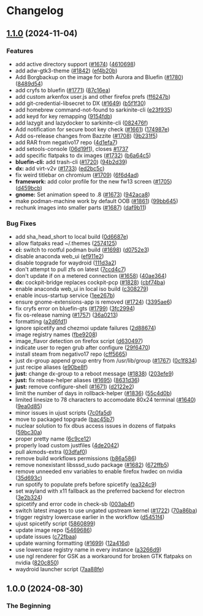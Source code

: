 # Changelog

## [1.1.0](https://github.com/GarciaLnk/sarkinite/compare/v1.0.0...v1.1.0) (2024-11-04)


### Features

* add active directory support ([#1674](https://github.com/GarciaLnk/sarkinite/issues/1674)) ([4610698](https://github.com/GarciaLnk/sarkinite/commit/46106986dad2d26d3d808b202d12055c1c4c89c3))
* add adw-gtk3-theme ([#1842](https://github.com/GarciaLnk/sarkinite/issues/1842)) ([ef4b20b](https://github.com/GarciaLnk/sarkinite/commit/ef4b20bf8099ea5305b8a086f682ce7694f364e9))
* Add Borgbackup on the image for both Aurora and Bluefin ([#1780](https://github.com/GarciaLnk/sarkinite/issues/1780)) ([8489d54](https://github.com/GarciaLnk/sarkinite/commit/8489d546fc0b1f6e9913a975ada6f7a2a389e094))
* add cryfs to bluefin ([#1771](https://github.com/GarciaLnk/sarkinite/issues/1771)) ([87c16ea](https://github.com/GarciaLnk/sarkinite/commit/87c16ea3738e7d321496c272df803256ea9acd98))
* add custom arkenfox user.js and other firefox prefs ([ff6247b](https://github.com/GarciaLnk/sarkinite/commit/ff6247befd0d0853dbdc4975f6a81d54f3b501ab))
* add git-credential-libsecret to DX ([#1649](https://github.com/GarciaLnk/sarkinite/issues/1649)) ([b5f1f30](https://github.com/GarciaLnk/sarkinite/commit/b5f1f30057a8ac57fda5f6a0666cc60d1dc78050))
* add homebrew command-not-found to sarkinite-cli ([e23f935](https://github.com/GarciaLnk/sarkinite/commit/e23f9357faee75b9d42f93a28423fc0da6fbe96a))
* add keyd for key remapping ([9154fdb](https://github.com/GarciaLnk/sarkinite/commit/9154fdbb59218bc27ae63fd2aff881880ec7ec5c))
* add lazygit and lazydocker to sarkinite-cli ([082476f](https://github.com/GarciaLnk/sarkinite/commit/082476f1456fae04a0e9400ea8b32ee189987d2c))
* Add notification for secure boot key check ([#1661](https://github.com/GarciaLnk/sarkinite/issues/1661)) ([174987e](https://github.com/GarciaLnk/sarkinite/commit/174987e5d918af2fbfd12c1026b4b3417cd035f1))
* Add os-release changes from Bazzite ([#1708](https://github.com/GarciaLnk/sarkinite/issues/1708)) ([9b231f5](https://github.com/GarciaLnk/sarkinite/commit/9b231f5658207a9fa3f91ddd36df0b6585453613))
* add RAR from negativo17 repo ([4d1efa7](https://github.com/GarciaLnk/sarkinite/commit/4d1efa7f4d043978553d0fd4bc5f62743b71d9bf))
* add setools-console ([06d19f1](https://github.com/GarciaLnk/sarkinite/commit/06d19f1dc2495de02c687cc462e80e3b7958fff6)), closes [#1737](https://github.com/GarciaLnk/sarkinite/issues/1737)
* add specific flatpaks to dx images ([#1732](https://github.com/GarciaLnk/sarkinite/issues/1732)) ([b6a64c5](https://github.com/GarciaLnk/sarkinite/commit/b6a64c5c7627baac83d07d5d441b41ee22dd8a05))
* **bluefin-cli:** add trash-cli ([#1720](https://github.com/GarciaLnk/sarkinite/issues/1720)) ([94b2d39](https://github.com/GarciaLnk/sarkinite/commit/94b2d39bc23d40160faf8e48f587f10872a0fe9c))
* **dx:** add virt-v2v ([#1733](https://github.com/GarciaLnk/sarkinite/issues/1733)) ([ed2bc5c](https://github.com/GarciaLnk/sarkinite/commit/ed2bc5c1aa15901d45ec8c1c60979bf1d2df013e))
* fix weird titlebar on chromium ([#1709](https://github.com/GarciaLnk/sarkinite/issues/1709)) ([6f6d4ad](https://github.com/GarciaLnk/sarkinite/commit/6f6d4aded955c98e5498f4c9fbd8a88b88b21e52))
* **framework:** add color profile for the new fw13 screen ([#1705](https://github.com/GarciaLnk/sarkinite/issues/1705)) ([d459bcb](https://github.com/GarciaLnk/sarkinite/commit/d459bcb544dce1ac9b2fdc3aea7f59cc6a67ae36))
* **gnome:** Set animation speed to .8 ([#1673](https://github.com/GarciaLnk/sarkinite/issues/1673)) ([942aca8](https://github.com/GarciaLnk/sarkinite/commit/942aca819d978433494a1a7855f5df1930e642ee))
* make podman-machine work by default OOB ([#1861](https://github.com/GarciaLnk/sarkinite/issues/1861)) ([99bb645](https://github.com/GarciaLnk/sarkinite/commit/99bb6459e83c9caf2f5e47ac64f1a131b9cfdb8d))
* rechunk images into smaller parts ([#1687](https://github.com/GarciaLnk/sarkinite/issues/1687)) ([daf9b11](https://github.com/GarciaLnk/sarkinite/commit/daf9b114684fb4eeb97738e60b22273654b362b6))


### Bug Fixes

* add sha_head_short to local build ([0d6687e](https://github.com/GarciaLnk/sarkinite/commit/0d6687e19c0d3104ee01885703962afc46e0850c))
* allow flatpaks read ~/.themes ([2574125](https://github.com/GarciaLnk/sarkinite/commit/2574125047af6980c26a899d9355699721ccc517))
* **ci:** switch to rootful podman build ([#1698](https://github.com/GarciaLnk/sarkinite/issues/1698)) ([d0752e3](https://github.com/GarciaLnk/sarkinite/commit/d0752e365d5514ae8db2d29271388a5ad6e6d139))
* disable anaconda web_ui ([ef911e2](https://github.com/GarciaLnk/sarkinite/commit/ef911e21143220bb21489028c713ab81753453de))
* disable topgrade for waydroid ([111d3a2](https://github.com/GarciaLnk/sarkinite/commit/111d3a25403b9f97694f1cefb4452bdfd5116447))
* don't attempt to pull zfs on latest ([7ccd4c7](https://github.com/GarciaLnk/sarkinite/commit/7ccd4c7ba2fda1f91c7901af5916a625446246b2))
* don't update if on a metered connection ([#1658](https://github.com/GarciaLnk/sarkinite/issues/1658)) ([40ae364](https://github.com/GarciaLnk/sarkinite/commit/40ae364f7d03bfeafcf91be93e98024761d9797f))
* **dx:** cockpit-bridge replaces cockpit-pcp ([#1828](https://github.com/GarciaLnk/sarkinite/issues/1828)) ([cbf74ba](https://github.com/GarciaLnk/sarkinite/commit/cbf74ba77410dd3aad9a06daa2f41370b73290e8))
* enable anaconda web_ui in local iso build ([c308279](https://github.com/GarciaLnk/sarkinite/commit/c308279234d457e350db7fb4520707927bf19243))
* enable incus-startup service ([1ee267b](https://github.com/GarciaLnk/sarkinite/commit/1ee267b303026e73168d689c36dd117dc686de39))
* ensure gnome-extensions-app is removed ([#1724](https://github.com/GarciaLnk/sarkinite/issues/1724)) ([3395ae6](https://github.com/GarciaLnk/sarkinite/commit/3395ae643e876cdcdc8aae6cdf76e8bef936c6e1))
* fix cryfs error on bluefin-gts ([#1799](https://github.com/GarciaLnk/sarkinite/issues/1799)) ([3fc2994](https://github.com/GarciaLnk/sarkinite/commit/3fc29944728d21512263fc39e6c90f62324f264c))
* fix os-release naming ([#1757](https://github.com/GarciaLnk/sarkinite/issues/1757)) ([36a0213](https://github.com/GarciaLnk/sarkinite/commit/36a0213a42b5c688cb3f47a27d69e1c80029744e))
* formatting ([a2d6fd1](https://github.com/GarciaLnk/sarkinite/commit/a2d6fd1450af954479d2b2217268c2e6f413fa7a))
* ignore spicetify and chezmoi update failures ([2d88674](https://github.com/GarciaLnk/sarkinite/commit/2d88674cf3c13a01208bdbd4187f471caf824de5))
* image registry names ([fbe9208](https://github.com/GarciaLnk/sarkinite/commit/fbe920810a28a73fe571cab7e17f82173389d638))
* image_flavor detection on firefox script ([d630497](https://github.com/GarciaLnk/sarkinite/commit/d63049751ab221cca45323a53ff6e35f4dba9c04))
* indicate user to regen grub after configure ([29f6470](https://github.com/GarciaLnk/sarkinite/commit/29f6470067df5a5268275dd8729276f5853bfb24))
* install steam from negativo17 repo ([cff5665](https://github.com/GarciaLnk/sarkinite/commit/cff56652b9d791033a2c1f644a4c6c15c8d458e5))
* just dx-group append group entry from /usr/lib/group ([#1767](https://github.com/GarciaLnk/sarkinite/issues/1767)) ([0c1f834](https://github.com/GarciaLnk/sarkinite/commit/0c1f83425ad4b6dde1bbaa2604cefcc9a290ed36))
* just recipe aliases ([e90be8f](https://github.com/GarciaLnk/sarkinite/commit/e90be8f895ce18e32342948098c676b7cc87386f))
* **just:** change dx-group to a reboot message ([#1838](https://github.com/GarciaLnk/sarkinite/issues/1838)) ([203efe9](https://github.com/GarciaLnk/sarkinite/commit/203efe957649f20c2ffd2faa65341cfccae3021b))
* **just:** fix rebase-helper aliases ([#1695](https://github.com/GarciaLnk/sarkinite/issues/1695)) ([8631d36](https://github.com/GarciaLnk/sarkinite/commit/8631d3671607a1e3adb0bd2b615a96319655a93f))
* **just:** remove configure-shell ([#1671](https://github.com/GarciaLnk/sarkinite/issues/1671)) ([d2122e2](https://github.com/GarciaLnk/sarkinite/commit/d2122e2994893bea85233a606ccf581e9b951396))
* limit the number of days in rollback-helper ([#1836](https://github.com/GarciaLnk/sarkinite/issues/1836)) ([55c4d0b](https://github.com/GarciaLnk/sarkinite/commit/55c4d0b5dc4cc0e59617cea8cad84db44fde1b6a))
* limited linesize to 78 characters to accomodate 80x24 terminal  ([#1640](https://github.com/GarciaLnk/sarkinite/issues/1640)) ([9ea0d85](https://github.com/GarciaLnk/sarkinite/commit/9ea0d8514daac8c52a458b6ee0e180d18a0e9776))
* minor issues in ujust scripts ([7c0fa5d](https://github.com/GarciaLnk/sarkinite/commit/7c0fa5db468aec049ee2881ece9ae9bf80d6b536))
* move to packaged topgrade ([bac45b7](https://github.com/GarciaLnk/sarkinite/commit/bac45b73b7b7873f9432c1ca85f88cf87a166cab))
* nuclear solution to fix dbus access issues in dozens of flatpaks ([59bc30a](https://github.com/GarciaLnk/sarkinite/commit/59bc30aa473504a0a2d22cd862653f5b715e2fbb))
* proper pretty name ([6c9ce12](https://github.com/GarciaLnk/sarkinite/commit/6c9ce12f3b942115a734e6bdd1b2122d817ea103))
* properly load custom justfiles ([4de2042](https://github.com/GarciaLnk/sarkinite/commit/4de20420bcb191161dc6eacf436e85cb67b494b2))
* pull akmods-extra ([03dfaf0](https://github.com/GarciaLnk/sarkinite/commit/03dfaf0c18a87eaee7844845731d5b380db2a032))
* remove build workflows permissions ([b86a586](https://github.com/GarciaLnk/sarkinite/commit/b86a5869c0b5a452cc97ed66a427a87e1c74b1f5))
* remove nonexistant libsssd_sudo package ([#1682](https://github.com/GarciaLnk/sarkinite/issues/1682)) ([672ffb5](https://github.com/GarciaLnk/sarkinite/commit/672ffb57f27f30110d67799e035b7bfee7462fc2))
* remove unneeded env variables to enable firefox hwdec on nvidia ([35d693c](https://github.com/GarciaLnk/sarkinite/commit/35d693c9fc387534bc44245d51e725f143cbc851))
* run spotify to populate prefs before spicetify ([ea324c9](https://github.com/GarciaLnk/sarkinite/commit/ea324c91c050654c1fa8a760f3a3a83aa69c0fda))
* set wayland with x11 fallback as the preferred backend for electron ([3e2b324](https://github.com/GarciaLnk/sarkinite/commit/3e2b324dcf5fb85a0d2e925dcdc2f24a58c4abf5))
* spicetify and error code in check-sb ([003ab4f](https://github.com/GarciaLnk/sarkinite/commit/003ab4f82041aada29cb391fc8a2edacd0a7dcf7))
* switch latest images to use ungated upstream kernel ([#1722](https://github.com/GarciaLnk/sarkinite/issues/1722)) ([70a86ba](https://github.com/GarciaLnk/sarkinite/commit/70a86ba53c7c86182f8f030672cbb13b71de38d8))
* trigger registry lowercase earlier in the workflow ([d5451f4](https://github.com/GarciaLnk/sarkinite/commit/d5451f408707c1c7412909fdaccb9a6b2bcf05a1))
* ujust spicetify script ([5860899](https://github.com/GarciaLnk/sarkinite/commit/5860899a2e390ccf2771f1ef44d952641a4ac211))
* update image repo ([5469686](https://github.com/GarciaLnk/sarkinite/commit/546968656b0f19db6bdb1c29da731f0cfe6ce83c))
* update issues ([c72fbaa](https://github.com/GarciaLnk/sarkinite/commit/c72fbaadaceaed21694c8c4997f469a7ab6c868f))
* update warning formatting ([#1699](https://github.com/GarciaLnk/sarkinite/issues/1699)) ([12a416d](https://github.com/GarciaLnk/sarkinite/commit/12a416d57229ca5aa2669fc1743f3b7683e01871))
* use lowercase registry name in every instance ([a3266d9](https://github.com/GarciaLnk/sarkinite/commit/a3266d9e1fa0cfdea06ddaac405eb8b15693db5c))
* use ngl renderer for GSK as a workaround for broken GTK flatpaks on nvidia ([820c850](https://github.com/GarciaLnk/sarkinite/commit/820c85038748011c414af2f1f80c4202506dfdbf))
* waydroid launcher script ([7aa88fe](https://github.com/GarciaLnk/sarkinite/commit/7aa88feb13d65710362dd381dffe744dccc676dc))

## 1.0.0 (2024-08-30)

### The Beginning
